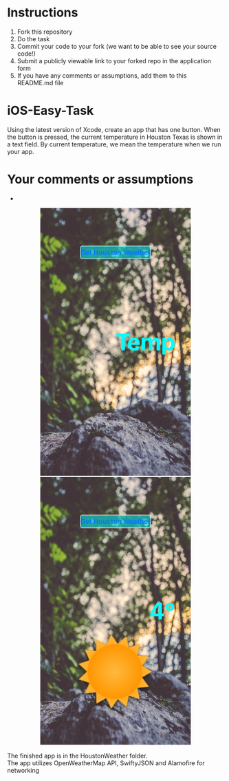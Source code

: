 # Instructions
1. Fork this repository
2. Do the task
3. Commit your code to your fork (we want to be able to see your source code!)
3. Submit a publicly viewable link to your forked repo in the application form
4. If you have any comments or assumptions, add them to this README.md file


# iOS-Easy-Task
Using the latest version of Xcode, create an app that has one button. When the button is pressed, the current temperature in Houston Texas is shown in a text field. By current temperature, we mean the temperature when we run your app.

# Your comments or assumptions
- <add them here>
<p align = "middle">
<img src="HoustonWeather/Documentation/Background1.png" alt="Background1" width="350"/>
<img src="HoustonWeather/Documentation/Background2.png" alt="Background2" width="350"/>
</p>
The finished app is in the HoustonWeather folder. </br>
The app utilizes OpenWeatherMap API, SwiftyJSON and Alamofire for networking
